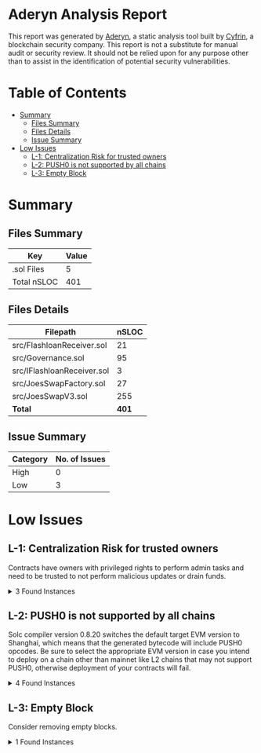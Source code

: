 # Aderyn Analysis Report

This report was generated by [Aderyn](https://github.com/Cyfrin/aderyn), a static analysis tool built by [Cyfrin](https://cyfrin.io), a blockchain security company. This report is not a substitute for manual audit or security review. It should not be relied upon for any purpose other than to assist in the identification of potential security vulnerabilities.
# Table of Contents

- [Summary](#summary)
  - [Files Summary](#files-summary)
  - [Files Details](#files-details)
  - [Issue Summary](#issue-summary)
- [Low Issues](#low-issues)
  - [L-1: Centralization Risk for trusted owners](#l-1-centralization-risk-for-trusted-owners)
  - [L-2: PUSH0 is not supported by all chains](#l-2-push0-is-not-supported-by-all-chains)
  - [L-3: Empty Block](#l-3-empty-block)


# Summary

## Files Summary

| Key | Value |
| --- | --- |
| .sol Files | 5 |
| Total nSLOC | 401 |


## Files Details

| Filepath | nSLOC |
| --- | --- |
| src/FlashloanReceiver.sol | 21 |
| src/Governance.sol | 95 |
| src/IFlashloanReceiver.sol | 3 |
| src/JoesSwapFactory.sol | 27 |
| src/JoesSwapV3.sol | 255 |
| **Total** | **401** |


## Issue Summary

| Category | No. of Issues |
| --- | --- |
| High | 0 |
| Low | 3 |


# Low Issues

## L-1: Centralization Risk for trusted owners

Contracts have owners with privileged rights to perform admin tasks and need to be trusted to not perform malicious updates or drain funds.

<details><summary>3 Found Instances</summary>


- Found in src/JoesSwapFactory.sol [Line: 6](src/JoesSwapFactory.sol#L6)

	```solidity
	contract JoesSwapFactory is Ownable {
	```

- Found in src/JoesSwapV3.sol [Line: 16](src/JoesSwapV3.sol#L16)

	```solidity
	contract JoesSwapV3 is ReentrancyGuard, Ownable {
	```

- Found in src/JoesSwapV3.sol [Line: 103](src/JoesSwapV3.sol#L103)

	```solidity
	    ) external onlyOwner {
	```

</details>



## L-2: PUSH0 is not supported by all chains

Solc compiler version 0.8.20 switches the default target EVM version to Shanghai, which means that the generated bytecode will include PUSH0 opcodes. Be sure to select the appropriate EVM version in case you intend to deploy on a chain other than mainnet like L2 chains that may not support PUSH0, otherwise deployment of your contracts will fail.

<details><summary>4 Found Instances</summary>


- Found in src/FlashloanReceiver.sol [Line: 2](src/FlashloanReceiver.sol#L2)

	```solidity
	pragma solidity 0.8.20;
	```

- Found in src/Governance.sol [Line: 2](src/Governance.sol#L2)

	```solidity
	pragma solidity 0.8.20;
	```

- Found in src/JoesSwapFactory.sol [Line: 1](src/JoesSwapFactory.sol#L1)

	```solidity
	pragma solidity 0.8.20;
	```

- Found in src/JoesSwapV3.sol [Line: 2](src/JoesSwapV3.sol#L2)

	```solidity
	pragma solidity 0.8.20;
	```

</details>



## L-3: Empty Block

Consider removing empty blocks.

<details><summary>1 Found Instances</summary>


- Found in src/JoesSwapFactory.sol [Line: 34](src/JoesSwapFactory.sol#L34)

	```solidity
	    function changeFee(uint256 fee) external {}
	```

</details>




